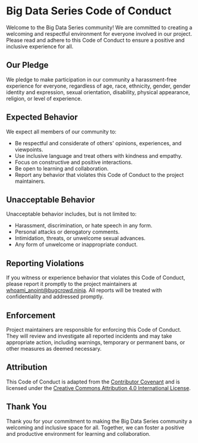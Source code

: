 # Big Data Series Code of Conduct

Welcome to the Big Data Series community! We are committed to creating a welcoming and respectful environment for everyone involved in our project. Please read and adhere to this Code of Conduct to ensure a positive and inclusive experience for all.

## Our Pledge

We pledge to make participation in our community a harassment-free experience for everyone, regardless of age, race, ethnicity, gender, gender identity and expression, sexual orientation, disability, physical appearance, religion, or level of experience.

## Expected Behavior

We expect all members of our community to:

- Be respectful and considerate of others' opinions, experiences, and viewpoints.
- Use inclusive language and treat others with kindness and empathy.
- Focus on constructive and positive interactions.
- Be open to learning and collaboration.
- Report any behavior that violates this Code of Conduct to the project maintainers.

## Unacceptable Behavior

Unacceptable behavior includes, but is not limited to:

- Harassment, discrimination, or hate speech in any form.
- Personal attacks or derogatory comments.
- Intimidation, threats, or unwelcome sexual advances.
- Any form of unwelcome or inappropriate conduct.

## Reporting Violations

If you witness or experience behavior that violates this Code of Conduct, please report it promptly to the project maintainers at [whoami_anoint@bugcrowd.ninja](mailto:whoami_anoint@bugcrowd.ninja). All reports will be treated with confidentiality and addressed promptly.

## Enforcement

Project maintainers are responsible for enforcing this Code of Conduct. They will review and investigate all reported incidents and may take appropriate action, including warnings, temporary or permanent bans, or other measures as deemed necessary.

## Attribution

This Code of Conduct is adapted from the [Contributor Covenant](https://www.contributor-covenant.org/version/2/0/code_of_conduct.html) and is licensed under the [Creative Commons Attribution 4.0 International License](https://creativecommons.org/licenses/by/4.0/).

## Thank You

Thank you for your commitment to making the Big Data Series community a welcoming and inclusive space for all. Together, we can foster a positive and productive environment for learning and collaboration.
